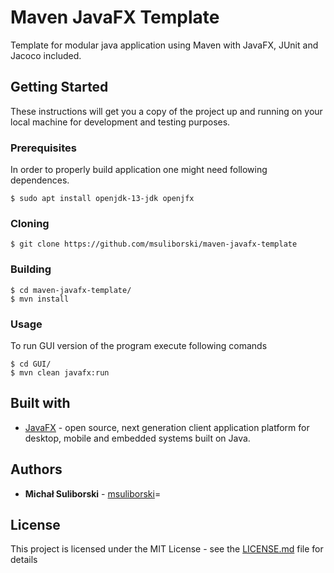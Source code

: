 # Maven JavaFX Template
Template for modular java application using Maven with JavaFX, JUnit and Jacoco included. </br>
<!-- <p align="center">
  <img width="280" src="images/1.png">
  <img width="280" src="images/2.png">
  <img width="280" src="images/3.png">
</p> -->

## Getting Started
These instructions will get you a copy of the project up and running on your local machine for development and testing purposes.

### Prerequisites
In order to properly build application one might need following dependences.
```
$ sudo apt install openjdk-13-jdk openjfx
```

### Cloning
```
$ git clone https://github.com/msuliborski/maven-javafx-template
```

### Building
```
$ cd maven-javafx-template/
$ mvn install
```

### Usage
To run GUI version of the program execute following comands
```
$ cd GUI/
$ mvn clean javafx:run
```

## Built with
* [JavaFX](https://openjfx.io/) - open source, next generation client application platform for desktop, mobile and embedded systems built on Java.

## Authors
* **Michał Suliborski** - [msuliborski](https://github.com/msuliborski)=

## License
This project is licensed under the MIT License - see the [LICENSE.md](LICENSE.md) file for details

